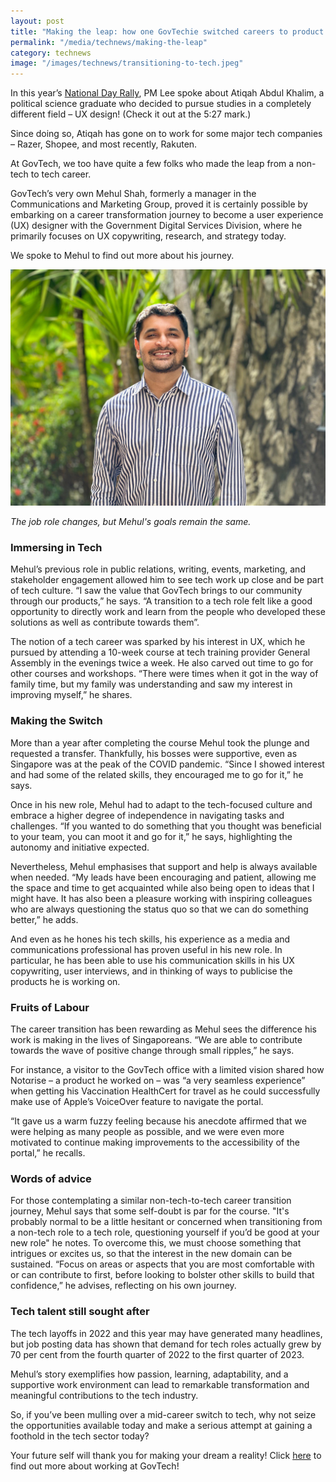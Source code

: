 ```yaml
---
layout: post
title: "Making the leap: how one GovTechie switched careers to product design"
permalink: "/media/technews/making-the-leap"
category: technews
image: "/images/technews/transitioning-to-tech.jpeg"
---
```

In this year’s [National Day Rally](https://www.youtube.com/watch?v=BNMDyKRWhTM), PM Lee spoke about Atiqah Abdul Khalim, a political science graduate who decided to pursue studies in a completely different field – UX design! (Check it out at the 5:27 mark.)

Since doing so, Atiqah has gone on to work for some major tech companies – Razer, Shopee, and most recently, Rakuten. 

At GovTech, we too have quite a few folks who made the leap from a non-tech to tech career. 

GovTech’s very own Mehul Shah, formerly a manager in the Communications and Marketing Group, proved it is certainly possible by embarking on a career transformation journey to become a user experience (UX) designer with the Government Digital Services Division, where he primarily focuses on UX copywriting, research, and strategy today.

We spoke to Mehul to find out more about his journey. 

![Mehul](/images/technews/transitioning-to-tech.jpeg)

*The job role changes, but Mehul's goals remain the same.*

### Immersing in Tech
Mehul’s previous role in public relations, writing, events, marketing, and stakeholder engagement allowed him to see tech work up close and be part of tech culture. “I saw the value that GovTech brings to our community through our products,” he says. “A transition to a tech role felt like a good opportunity to directly work and learn from the people who developed these solutions as well as contribute towards them”.

The notion of a tech career was sparked by his interest in UX, which he pursued by attending a 10-week course at tech training provider General Assembly in the evenings twice a week. He also carved out time to go for other courses and workshops. “There were times when it got in the way of family time, but my family was understanding and saw my interest in improving myself,” he shares.

### Making the Switch
More than a year after completing the course Mehul took the plunge and requested a transfer. Thankfully, his bosses were supportive, even as Singapore was at the peak of the COVID pandemic. “Since I showed interest and had some of the related skills, they encouraged me to go for it,” he says.  

Once in his new role, Mehul had to adapt to the tech-focused culture and embrace a higher degree of independence in navigating tasks and challenges. “If you wanted to do something that you thought was beneficial to your team, you can moot it and go for it,” he says, highlighting the autonomy and initiative expected.

Nevertheless, Mehul emphasises that support and help is always available when needed. “My leads have been encouraging and patient, allowing me the space and time to get acquainted while also being open to ideas that I might have. It has also been a pleasure working with inspiring colleagues who are always questioning the status quo so that we can do something better,” he adds. 

And even as he hones his tech skills, his experience as a media and communications professional has proven useful in his new role. In particular, he has been able to use his communication skills in his UX copywriting, user interviews, and in thinking of ways to publicise the products he is working on. 

### Fruits of Labour
The career transition has been rewarding as Mehul sees the difference his work is making in the lives of Singaporeans. “We are able to contribute towards the wave of positive change through small ripples,” he says. 

For instance, a visitor to the GovTech office with a limited vision shared how Notαrise – a product he worked on – was “a very seamless experience” when getting his Vaccination HealthCert for travel as he could successfully make use of Apple’s VoiceOver feature to navigate the portal. 

“It gave us a warm fuzzy feeling because his anecdote affirmed that we were helping as many people as possible, and we were even more motivated to continue making improvements to the accessibility of the portal,” he recalls. 

### Words of advice
For those contemplating a similar non-tech-to-tech career transition journey, Mehul says that some self-doubt is par for the course. "It's probably normal to be a little hesitant or concerned when transitioning from a non-tech role to a tech role, questioning yourself if you’d be good at your new role" he notes. 
To overcome this, we must choose something that intrigues or excites us, so that the interest in the new domain can be sustained. “Focus on areas or aspects that you are most comfortable with or can contribute to first, before looking to bolster other skills to build that confidence,” he advises, reflecting on his own journey.


### Tech talent still sought after
The tech layoffs in 2022 and this year may have generated many headlines, but job posting data has shown that demand for tech roles actually grew by 70 per cent from the fourth quarter of 2022 to the first quarter of 2023.

Mehul’s story exemplifies how passion, learning, adaptability, and a supportive work environment can lead to remarkable transformation and meaningful contributions to the tech industry.

So, if you’ve been mulling over a mid-career switch to tech, why not seize the opportunities available today and make a serious attempt at gaining a foothold in the tech sector today? 

Your future self will thank you for making your dream a reality! Click [here](https://www.tech.gov.sg/careers/overview/) to find out more about working at GovTech!
